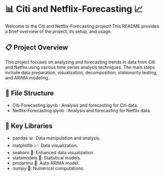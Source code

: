 # 📊 Citi and Netflix-Forecasting 📈

Welcome to the Citi and Netflix-Forecasting project! This README provides a brief overview of the project, its setup, and usage.

## 📋 Project Overview
This project focuses on analyzing and forecasting trends in data from Citi and Netflix using various time series analysis techniques. The main steps include data preparation, visualization, decomposition, stationarity testing, and ARIMA modeling.

## 📁 File Structure
- Citi-Forecasting.ipynb : Analysis and forecasting for Citi data.
- Netflix-Forecasting.ipynb : Analysis and forecasting for Netflix data.

## 🌟 Key Libraries
- pandas 📊: Data manipulation and analysis.
- matplotlib 📈: Data visualization.
- seaborn 🌊: Enhanced data visualization.
- statsmodels 🧮: Statistical models.
- pmdarima 🔮: Auto ARIMA model.
- numpy 🔢: Numerical computations.

